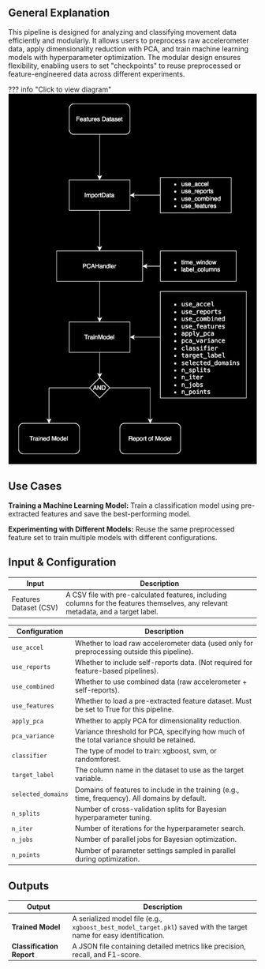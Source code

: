 ## **General Explanation**

This pipeline is designed for analyzing and classifying movement data efficiently and modularly. It allows users to preprocess raw accelerometer data, apply dimensionality reduction with PCA, and train machine learning models with hyperparameter optimization. The modular design ensures flexibility, enabling users to set "checkpoints" to reuse preprocessed or feature-engineered data across different experiments.

??? info "Click to view diagram"
    ![Overview of pipeline](images/Train_Model.drawio.BG.svg)

## **Use Cases**
**Training a Machine Learning Model:** Train a classification model using pre-extracted features and save the best-performing model.

**Experimenting with Different Models:** Reuse the same preprocessed feature set to train multiple models with different configurations.

## **Input & Configuration**

| **Input**               | **Description**                                                                 |
|-------------------------|---------------------------------------------------------------------------------|
| Features Dataset (CSV)  | A CSV file with pre-calculated features, including columns for the features themselves, any relevant metadata, and a target label. |

| **Configuration**       | **Description**                                                                 |
|-------------------------|---------------------------------------------------------------------------------|
| `use_accel`             | Whether to load raw accelerometer data (used only for preprocessing outside this pipeline). |
| `use_reports`           | Whether to include self-reports data. (Not required for feature-based pipelines). |
| `use_combined`          | Whether to use combined data (raw accelerometer + self-reports).                 |
| `use_features`          | Whether to load a pre-extracted feature dataset. Must be set to True for this pipeline. |
| `apply_pca`             | Whether to apply PCA for dimensionality reduction.                               |
| `pca_variance`          | Variance threshold for PCA, specifying how much of the total variance should be retained. |
| `classifier`            | The type of model to train: xgboost, svm, or randomforest.                       |
| `target_label`          | The column name in the dataset to use as the target variable.                    |
| `selected_domains`      | Domains of features to include in the training (e.g., time, frequency). All domains by default. |
| `n_splits`              | Number of cross-validation splits for Bayesian hyperparameter tuning.            |
| `n_iter`                | Number of iterations for the hyperparameter search.                              |
| `n_jobs`                | Number of parallel jobs for Bayesian optimization.                               |
| `n_points`              | Number of parameter settings sampled in parallel during optimization.            |

## **Outputs**

| **Output**             | **Description**                                                                                   |
|-------------------------|---------------------------------------------------------------------------------------------------|
| **Trained Model**       | A serialized model file (e.g., `xgboost_best_model_target.pkl`) saved with the target name for easy identification. |
| **Classification Report** | A JSON file containing detailed metrics like precision, recall, and F1-score.                   |
